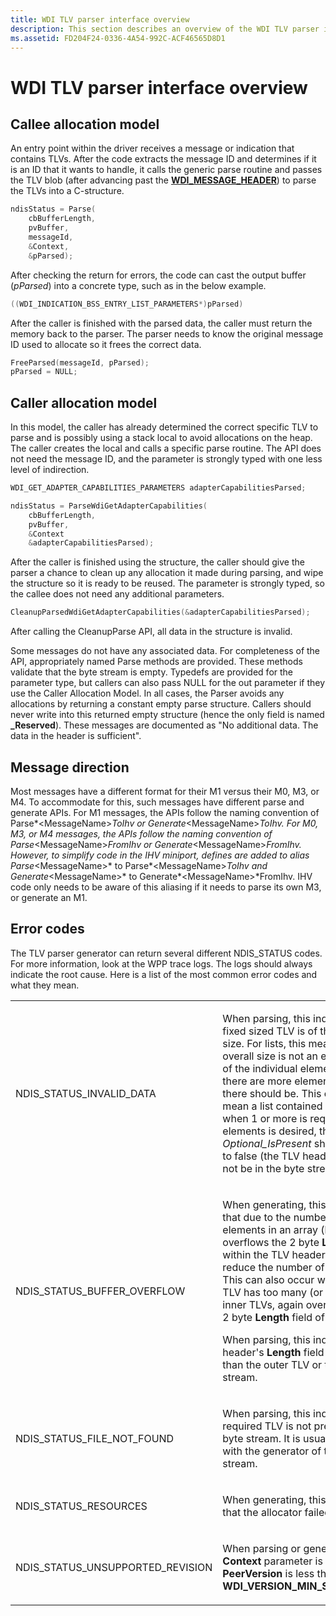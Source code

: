 ```yaml
---
title: WDI TLV parser interface overview
description: This section describes an overview of the WDI TLV parser interface
ms.assetid: FD204F24-0336-4A54-992C-ACF46565D8D1
---
```


# WDI TLV parser interface overview


## Callee allocation model


An entry point within the driver receives a message or indication that contains TLVs. After the code extracts the message ID and determines if it is an ID that it wants to handle, it calls the generic parse routine and passes the TLV blob (after advancing past the [**WDI\_MESSAGE\_HEADER**](https://msdn.microsoft.com/library/windows/hardware/dn926074)) to parse the TLVs into a C-structure.

```c
ndisStatus = Parse(
    cbBufferLength,
    pvBuffer,
    messageId,
    &Context,
    &pParsed);
```

After checking the return for errors, the code can cast the output buffer (*pParsed*) into a concrete type, such as in the below example.

```c
((WDI_INDICATION_BSS_ENTRY_LIST_PARAMETERS*)pParsed)
```

After the caller is finished with the parsed data, the caller must return the memory back to the parser. The parser needs to know the original message ID used to allocate so it frees the correct data.

```c
FreeParsed(messageId, pParsed);
pParsed = NULL;
```

## Caller allocation model


In this model, the caller has already determined the correct specific TLV to parse and is possibly using a stack local to avoid allocations on the heap. The caller creates the local and calls a specific parse routine. The API does not need the message ID, and the parameter is strongly typed with one less level of indirection.

```c
WDI_GET_ADAPTER_CAPABILITIES_PARAMETERS adapterCapabilitiesParsed;

ndisStatus = ParseWdiGetAdapterCapabilities(
    cbBufferLength,
    pvBuffer,
    &Context
    &adapterCapabilitiesParsed);
```

After the caller is finished using the structure, the caller should give the parser a chance to clean up any allocation it made during parsing, and wipe the structure so it is ready to be reused. The parameter is strongly typed, so the callee does not need any additional parameters.

```c
CleanupParsedWdiGetAdapterCapabilities(&adapterCapabilitiesParsed);
```

After calling the CleanupParse API, all data in the structure is invalid.

Some messages do not have any associated data. For completeness of the API, appropriately named Parse methods are provided. These methods validate that the byte stream is empty. Typedefs are provided for the parameter type, but callers can also pass NULL for the out parameter if they use the Caller Allocation Model. In all cases, the Parser avoids any allocations by returning a constant empty parse structure. Callers should never write into this returned empty structure (hence the only field is named **\_Reserved**). These messages are documented as "No additional data. The data in the header is sufficient".

## Message direction


Most messages have a different format for their M1 versus their M0, M3, or M4. To accommodate for this, such messages have different parse and generate APIs. For M1 messages, the APIs follow the naming convention of Parse*&lt;MessageName&gt;*ToIhv or Generate*&lt;MessageName&gt;*ToIhv. For M0, M3, or M4 messages, the APIs follow the naming convention of Parse*&lt;MessageName&gt;*FromIhv or Generate*&lt;MessageName&gt;*FromIhv. However, to simplify code in the IHV miniport, defines are added to alias Parse*&lt;MessageName&gt;* to Parse*&lt;MessageName&gt;*ToIhv and Generate*&lt;MessageName&gt;* to Generate*&lt;MessageName&gt;*FromIhv. IHV code only needs to be aware of this aliasing if it needs to parse its own M3, or generate an M1.

## Error codes


The TLV parser generator can return several different NDIS\_STATUS codes. For more information, look at the WPP trace logs. The logs should always indicate the root cause. Here is a list of the most common error codes and what they mean.

<table>
<colgroup>
<col width="50%" />
<col width="50%" />
</colgroup>
<tbody>
<tr class="odd">
<td align="left"><p>NDIS_STATUS_INVALID_DATA</p></td>
<td align="left"><p>When parsing, this indicates that a fixed sized TLV is of the incorrect size. For lists, this means the overall size is not an even multiple of the individual element size, or there are more elements than there should be. This could also mean a list contained 0 elements, when 1 or more is required. If 0 elements is desired, then <em>Optional_IsPresent</em> should be set to false (the TLV header should not be in the byte stream).</p></td>
</tr>
<tr class="even">
<td align="left"><p>NDIS_STATUS_BUFFER_OVERFLOW</p></td>
<td align="left"><p>When generating, this indicates that due to the number of elements in an array (list), it overflows the 2 byte <strong>Length</strong> field within the TLV header. You should reduce the number of elements. This can also occur when an outer TLV has too many (or too large of) inner TLVs, again overflowing the 2 byte <strong>Length</strong> field of the header.</p>
<p>When parsing, this indicates a TLV header's <strong>Length</strong> field is larger than the outer TLV or the byte stream.</p></td>
</tr>
<tr class="odd">
<td align="left"><p>NDIS_STATUS_FILE_NOT_FOUND</p></td>
<td align="left"><p>When parsing, this indicates that a required TLV is not present in the byte stream. It is usually a bug with the generator of the byte stream.</p></td>
</tr>
<tr class="even">
<td align="left"><p>NDIS_STATUS_RESOURCES</p></td>
<td align="left"><p>When generating, this indicates that the allocator failed.</p></td>
</tr>
<tr class="odd">
<td align="left"><p>NDIS_STATUS_UNSUPPORTED_REVISION</p></td>
<td align="left"><p>When parsing or generating, the <strong>Context</strong> parameter is NULL, or the <strong>PeerVersion</strong> is less than <strong>WDI_VERSION_MIN_SUPPORTED</strong>.</p></td>
</tr>
</tbody>
</table>

 

 

 





